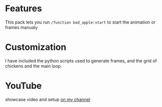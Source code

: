 # Features
This pack lets you run `/function bad_apple:start` to start the animation or frames manualy

# Customization
I have included the python scripts used to generate frames, and the grid of chickens and the main loop.

# YouTube 

showcase video and setup [on my channel](https://youtu.be/9vT5NoeGm5E?si=-eQSR9f6o-jv30Cn)